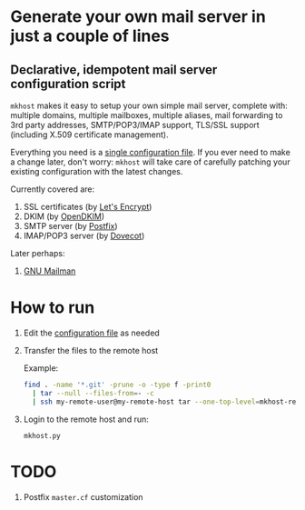 # Generate your own mail server in just a couple of lines

## Declarative, idempotent mail server configuration script

`mkhost` makes it easy to setup your own simple mail server, complete with: multiple domains, multiple mailboxes, multiple aliases, mail forwarding to 3rd party addresses, SMTP/POP3/IMAP support, TLS/SSL support (including X.509 certificate management).

Everything you need is a [single configuration file](mkhost/cfg.py). If you ever need to make a change later, don't worry: `mkhost` will take care of carefully patching your existing configuration with the latest changes.

Currently covered are:

1. SSL certificates (by [Let's Encrypt](https://letsencrypt.org/))
2. DKIM (by [OpenDKIM](http://www.opendkim.org/))
3. SMTP server (by [Postfix](http://www.postfix.org/))
4. IMAP/POP3 server (by [Dovecot](https://www.dovecot.org/))

Later perhaps:

1. [GNU Mailman](https://www.list.org/)

# How to run

1. Edit the [configuration file](mkhost/cfg.py) as needed
2. Transfer the files to the remote host

   Example:

   ```bash
   find . -name '*.git' -prune -o -type f -print0
     | tar --null --files-from=- -c
     | ssh my-remote-user@my-remote-host tar --one-top-level=mkhost-repo -xvf - -C /home/my-remote-user/
   ```

3. Login to the remote host and run:

   ```
   mkhost.py
   ```

# TODO

1. Postfix `master.cf` customization
